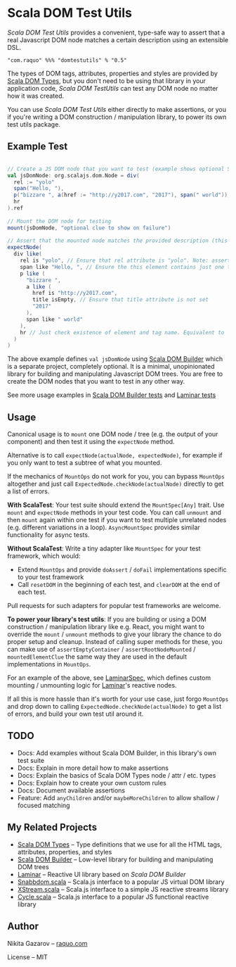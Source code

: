 # Scala DOM Test Utils

_Scala DOM Test Utils_ provides a convenient, type-safe way to assert that a real Javascript DOM node matches a certain description using an extensible DSL.

    "com.raquo" %%% "domtestutils" % "0.5"

The types of DOM tags, attributes, properties and styles are provided by [Scala DOM Types](https://github.com/raquo/scala-dom-types), but you don't need to be using that library in your application code, _Scala DOM TestUtils_ can test any DOM node no matter how it was created. 

You can use _Scala DOM Test Utils_ either directly to make assertions, or you if you're writing a DOM construction / manipulation library, to power its own test utils package. 

## Example Test

```scala

// Create a JS DOM node that you want to test (example shows optional Scala DOM Builder syntax)
val jsDomNode: org.scalajs.dom.Node = div(
  rel := "yolo"
  span("Hello, "),
  p("bizzare ", a(href := "http://y2017.com", "2017"), span(" world")),
  hr
).ref 
 
// Mount the DOM node for testing
mount(jsDomNode, "optional clue to show on failure")
 
// Assert that the mounted node matches the provided description (this test will pass given the input above)
expectNode(
  div like(
    rel is "yolo", // Ensure that rel attribute is "yolo". Note: assertions for properties and styles work similarly 
    span like "Hello, ", // Ensure the this element contains just one text node: "Hello, "
    p like (
      "bizzare ",
      a like (
        href is "http://y2017.com",
        title isEmpty, // Ensure that title attribute is not set
        "2017"
      ),
      span like " world"
    ),
    hr // Just check existence of element and tag name. Equivalent to `hr like ()` 
  )
)
```

The above example defines `val jsDomNode` using [Scala DOM Builder](https://github.com/raquo/scala-dom-builder) which is a separate project, completely optional. It is a minimal, unopinionated library for building and manipulating Javascript DOM trees. You are free to create the DOM nodes that you want to test in any other way.

See more usage examples in [Scala DOM Builder tests](https://github.com/raquo/scala-dom-builder/tree/master/js/src/test/scala/com/raquo/dombuilder) and [Laminar tests](https://github.com/raquo/laminar/tree/master/src/test/scala/com/raquo/laminar)

## Usage

Canonical usage is to `mount` one DOM node / tree (e.g. the output of your component) and then test it using the `expectNode` method.

Alternative is to call `expectNode(actualNode, expectedNode)`, for example if you only want to test a subtree of what you mounted.

If the mechanics of `MountOps` do not work for you, you can bypass `MountOps` altogether and just call `ExpectedNode.checkNode(actualNode)` directly to get a list of errors.

**With ScalaTest**: Your test suite should extend the `MountSpec[Any]` trait. Use `mount` and `expectNode` methods in your test code. You can call `unmount` and then `mount` again within one test if you want to test multiple unrelated nodes (e.g. different variations in a loop). `AsyncMountSpec` provides similar functionality for async tests.

**Without ScalaTest**: Write a tiny adapter like `MountSpec` for your test framework, which would:
 
- Extend `MountOps` and provide `doAssert` / `doFail` implementations specific to your test framework
- Call `resetDOM` in the beginning of each test, and `clearDOM` at the end of each test.

Pull requests for such adapters for popular test frameworks are welcome.

**To power your library's test utils**: If you are building or using a DOM construction / manipulation library like e.g. React, you might want to override the `mount` / `unmount` methods to give your library the chance to do proper setup and cleanup. Instead of calling super methods for these, you can make use of `assertEmptyContainer` / `assertRootNodeMounted` / `mountedElementClue` the same way they are used in the default implementations in `MountOps`.

For an example of the above, see [LaminarSpec](https://github.com/raquo/laminar/blob/master/src/test/scala/com/raquo/laminar/utils/LaminarSpec.scala), which defines custom mounting / unmounting logic for [Laminar](https://github.com/raquo/laminar)'s reactive nodes.

If all this is more hassle than it's worth for your use case, just forgo `MountOps` and drop down to calling `ExpectedNode.checkNode(actualNode)` to get a list of errors, and build your own test util around it.  

## TODO

* Docs: Add examples without Scala DOM Builder, in this library's own test suite
* Docs: Explain in more detail how to make assertions
* Docs: Explain the basics of Scala DOM Types node / attr / etc. types
* Docs: Explain how to create your own custom rules
* Docs: Document available assertions
* Feature: Add `anyChildren` and/or `maybeMoreChildren` to allow shallow / focused matching

## My Related Projects

- [Scala DOM Types](https://github.com/raquo/scala-dom-types) – Type definitions that we use for all the HTML tags, attributes, properties, and styles
- [Scala DOM Builder](https://github.com/raquo/scala-dom-builder) – Low-level library for building and manipulating DOM trees
- [Laminar](https://github.com/raquo/laminar) – Reactive UI library based on _Scala DOM Builder_
- [Snabbdom.scala](https://github.com/raquo/Snabbdom.scala) – Scala.js interface to a popular JS virtual DOM library
- [XStream.scala](https://github.com/raquo/XStream.scala) – Scala.js interface to a simple JS reactive streams library
- [Cycle.scala](https://github.com/raquo/Cycle.scala) – Scala.js interface to a popular JS functional reactive library

## Author

Nikita Gazarov – [raquo.com](http://raquo.com)

License – MIT
